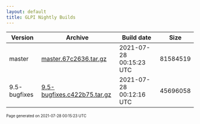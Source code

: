 ```yaml
---
layout: default
title: GLPI Nightly Builds
---
```


Version|Archive|Build date|Size
---|---|---|---
master|[master.67c2636.tar.gz](master.67c2636.tar.gz)|2021-07-28 00:15:23 UTC|81584519
9.5-bugfixes|[9.5-bugfixes.c422b75.tar.gz](9.5-bugfixes.c422b75.tar.gz)|2021-07-28 00:12:16 UTC|45696058

<font size="1">Page generated on 2021-07-28 00:15:23 UTC</font>
